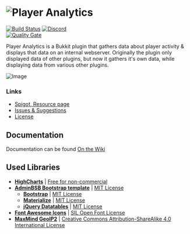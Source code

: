 # ![Player Analytics](http://puu.sh/AXSg7/5f2f78c06c.jpg)

[![Build Status](https://travis-ci.org/Rsl1122/Plan-PlayerAnalytics.svg?branch=master)](https://travis-ci.org/Rsl1122/Plan-PlayerAnalytics)
[![Discord](https://img.shields.io/discord/364107873267089409.svg?logo=discord)](https://discord.gg/yXKmjzT)  
[![Quality Gate](https://sonarcloud.io/api/project_badges/quality_gate?project=com.djrapitops%3APlan)](https://sonarcloud.io/dashboard?id=com.djrapitops%3APlan)

Player Analytics is a Bukkit plugin that gathers data about player activity & displays that data on an internal webserver.
Originally the plugin only displayed data of other plugins, but now it gathers it's own data, while displaying data from various other plugins.

![Image](https://puu.sh/yAt5H/2e5d955f97.jpg)

### Links
- [Spigot, Resource page](https://www.spigotmc.org/resources/plan-player-analytics.32536/)
- [Issues & Suggestions](https://github.com/Rsl1122/Plan-PlayerAnalytics/issues)
- [License](https://github.com/Rsl1122/Plan-PlayerAnalytics/blob/master/Plan/src/main/resources/LICENSE)

## Documentation
Documentation can be found [On the Wiki](https://github.com/Rsl1122/Plan-PlayerAnalytics/wiki)

## Used Libraries

- **[HighCharts](https://www.highcharts.com/)** | [Free for non-commercial](https://www.highcharts.com/products/highcharts/#non-commercial)
- **[AdminBSB Bootstrap template](https://gurayyarar.github.io/AdminBSBMaterialDesign/index.html)** | [MIT License](https://opensource.org/licenses/MIT)
  - **[Bootstrap](https://v4-alpha.getbootstrap.com/)** | [MIT License](https://v4-alpha.getbootstrap.com/about/license/)
  - **[Materialize](http://materializecss.com/about.html)** | [MIT License](https://github.com/Dogfalo/materialize/blob/master/LICENSE)
  - **[jQuery Datatables](https://datatables.net/)** | [MIT License](https://datatables.net/license/mit)
- **[Font Awesome Icons](http://fontawesome.io/icons/)** | [SIL Open Font License](http://scripts.sil.org/cms/scripts/page.php?site_id=nrsi&id=OFL)
- **[MaxMind GeoIP2](https://www.maxmind.com/en/geoip-demo)** | [Creative Commons Attribution-ShareAlike 4.0 International License](https://creativecommons.org/licenses/by-sa/4.0/)
